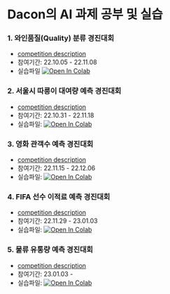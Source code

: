 # Dacon의 AI 과제 공부 및 실습


### 1. 와인품질(Quality) 분류 경진대회
* [competition description](https://dacon.io/competitions/open/235610/overview/description) 
* 참여기간: 22.10.05 - 22.11.08   
* 실습파일 [![Open In Colab](https://colab.research.google.com/assets/colab-badge.svg)](https://colab.research.google.com/github/Sunnnyyy16/Dacon_study/blob/main/wine/wine_quality.ipynb)
### 2. 서울시 따릉이 대여량 예측 경진대회
* [competition description](https://dacon.io/competitions/open/235576/overview/description) 
* 참여기간: 22.10.31 - 22.11.18  
* 실습파일: [![Open In Colab](https://colab.research.google.com/assets/colab-badge.svg)](https://colab.research.google.com/github/Sunnnyyy16/Dacon_study/blob/main/bike/seoul_bike.ipynb)
### 3. 영화 관객수 예측 경진대회
* [competition description](https://dacon.io/competitions/open/235536/overview/description)
* 참여기간: 22.11.15 - 22.12.06  
* 실습파일: [![Open In Colab](https://colab.research.google.com/assets/colab-badge.svg)](https://colab.research.google.com/github/Sunnnyyy16/Dacon_study/blob/main/dacon_movie/movie_audience.ipynb)
### 4. FIFA 선수 이적료 예측 경진대회
* [competition description](https://dacon.io/competitions/open/235538/data) 
* 참여기간: 22.11.29 - 23.01.03  
* 실습파일: [![Open In Colab](https://colab.research.google.com/assets/colab-badge.svg)](https://colab.research.google.com/github/Sunnnyyy16/Dacon_study/blob/main/FIFA/FIFA_payment.ipynb#scrollTo=_OT20SixzlRi)
### 5. 물류 유통량 예측 경진대회
* [competition description](https://dacon.io/competitions/official/235867/overview/description) 
* 참여기간: 23.01.03 -
* 실습파일: [![Open In Colab](https://colab.research.google.com/assets/colab-badge.svg)](https://colab.research.google.com/github/Sunnnyyy16/Dacon_study/blob/main/logistics/logistics_distribution.ipynb)
